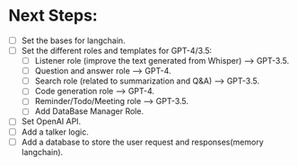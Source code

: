 # Next Steps:

- [ ] Set the bases for langchain.
- [ ] Set the different roles and templates for GPT-4/3.5:
  - [ ] Listener role (improve the text generated from Whisper) --> GPT-3.5.
  - [ ] Question and answer role --> GPT-4.
  - [ ] Search role (related to summarization and Q&A) --> GPT-3.5.
  - [ ] Code generation role --> GPT-4.
  - [ ] Reminder/Todo/Meeting role --> GPT-3.5.
  - [ ] Add DataBase Manager Role.
  
- [ ] Set OpenAI API.
- [ ] Add a talker logic.
- [ ] Add a database to store the user request and responses(memory langchain).
